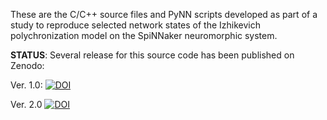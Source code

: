 These are the C/C++ source files and PyNN scripts developed as part of a study to reproduce selected network states of the Izhikevich polychronization model on the SpiNNaker neuromorphic system.

**STATUS**: Several release for this source code has been published on Zenodo: 

Ver. 1.0: [![DOI](https://zenodo.org/badge/DOI/10.5281/zenodo.1435026.svg)](https://doi.org/10.5281/zenodo.1435026)

Ver. 2.0  [![DOI](https://zenodo.org/badge/DOI/10.5281/zenodo.1435831.svg)](https://doi.org/10.5281/zenodo.1435831)
